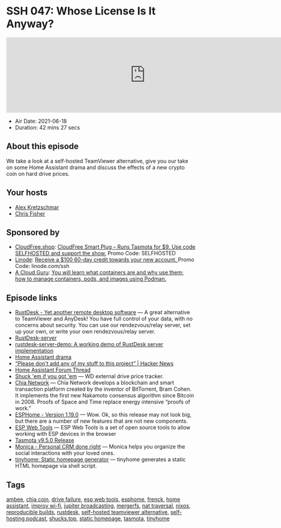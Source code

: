 # SSH 047: Whose License Is It Anyway?

<iframe src="https://player.fireside.fm/v2/dUlrHQih+wBdbKv2B?theme=dark" width="740" height="200" frameborder="0" scrolling="no"></iframe>

* Air Date: 2021-06-18
* Duration: 42 mins 27 secs

## About this episode

We take a look at a self-hosted TeamViewer alternative, give you our take on some Home Assistant drama and discuss the effects of a new crypto coin on hard drive prices.

## Your hosts
* [Alex Kretzschmar](https://selfhosted.show/hosts/alexktz)
* [Chris Fisher](https://selfhosted.show/hosts/chrislas)

## Sponsored by

  * [CloudFree.shop](https://cloudfree.shop/): [CloudFree Smart Plug – Runs Tasmota for $9. Use code SELFHOSTED and support the show.](https://cloudfree.shop/) Promo Code: SELFHOSTED
  * [Linode](https://linode.com/ssh): [Receive a $100 60-day credit towards your new account. ](https://linode.com/ssh) Promo Code: linode.com/ssh
  * [A Cloud Guru](https://acloud.guru/overview/hands-on-with-podman-containers/?utm_source=jupiter&utm_medium=cpc): [You will learn what containers are and why use them; how to manage containers, pods, and images using Podman.](https://acloud.guru/overview/hands-on-with-podman-containers/?utm_source=jupiter&utm_medium=cpc)



## Episode links

  * [RustDesk - Yet another remote desktop software](https://github.com/rustdesk/rustdesk "RustDesk - Yet another remote desktop software") — A great alternative to TeamViewer and AnyDesk! You have full control of your data, with no concerns about security. You can use our rendezvous/relay server, set up your own, or write your own rendezvous/relay server.
  * [RustDesk-server](https://github.com/rustdesk/rustdesk-server/blob/master/id-relay-set.md "RustDesk-server")
  * [rustdesk-server-demo: A working demo of RustDesk server implementation](https://github.com/rustdesk/rustdesk-server-demo "rustdesk-server-demo: A working demo of RustDesk server implementation")
  * [Home Assistant drama](https://github.com/NixOS/nixpkgs/pull/126326 "Home Assistant drama")
  * [“Please don't add any of my stuff to this project” | Hacker News](https://news.ycombinator.com/item?id=27505277 "“Please don't add any of my stuff to this project” | Hacker News")
  * [Home Assistant Forum Thread](https://community.home-assistant.io/t/consider-to-avoid-adding-library-dependencies-from-frenck/315185 "Home Assistant Forum Thread")
  * [Shuck 'em if you got 'em](https://shucks.top/ "Shuck 'em if you got 'em") — WD external drive price tracker.
  * [Chia Network](https://www.chia.net/ "Chia Network") — Chia Network develops a blockchain and smart transaction platform created by the inventor of BitTorrent, Bram Cohen. It implements the first new Nakamoto consensus algorithm since Bitcoin in 2008. Proofs of Space and Time replace energy intensive “proofs of work.”
  * [ESPHome - Version 1.19.0](https://esphome.io/changelog/v1.19.0.html "ESPHome - Version 1.19.0") — Wow. Ok, so this release may not look big, but there are a number of new features that are not new components.
  * [ESP Web Tools](https://esphome.github.io/esp-web-tools/ "ESP Web Tools") — ESP Web Tools is a set of open source tools to allow working with ESP devices in the browser
  * [Tasmota v9.5.0 Release](https://github.com/arendst/Tasmota/releases/tag/v9.5.0 "Tasmota v9.5.0 Release")
  * [Monica - Personal CRM done right](https://www.monicahq.com/ "Monica - Personal CRM done right") — Monica helps you organize the social interactions with your loved ones.
  * [tinyhome: Static homepage generator](https://github.com/bderenzo/tinyhome "tinyhome: Static homepage generator") — tinyhome generates a static HTML homepage via shell script.



## Tags

[ambee](https://selfhosted.show/tags/ambee), [chia coin](https://selfhosted.show/tags/chia%20coin), [drive failure](https://selfhosted.show/tags/drive%20failure), [esp web tools](https://selfhosted.show/tags/esp%20web%20tools), [esphome](https://selfhosted.show/tags/esphome), [frenck](https://selfhosted.show/tags/frenck), [home assistant](https://selfhosted.show/tags/home%20assistant), [improv wi-fi](https://selfhosted.show/tags/improv%20wi-fi), [jupiter broadcasting](https://selfhosted.show/tags/jupiter%20broadcasting), [mergerfs](https://selfhosted.show/tags/mergerfs), [nat traversal](https://selfhosted.show/tags/nat%20traversal), [nixos](https://selfhosted.show/tags/nixos), [reproducible builds](https://selfhosted.show/tags/reproducible%20builds), [rustdesk](https://selfhosted.show/tags/rustdesk), [self-hosted teamviewer alternative](https://selfhosted.show/tags/self-hosted%20teamviewer%20alternative), [self-hosting podcast](https://selfhosted.show/tags/self-hosting%20podcast), [shucks.top](https://selfhosted.show/tags/shucks.top), [static homepage](https://selfhosted.show/tags/static%20homepage), [tasmota](https://selfhosted.show/tags/tasmota), [tinyhome](https://selfhosted.show/tags/tinyhome)